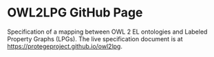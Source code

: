 # OWL2LPG GitHub Page

Specification of a mapping between OWL 2 EL ontologies and Labeled Property Graphs (LPGs). The live specification document is at https://protegeproject.github.io/owl2lpg.